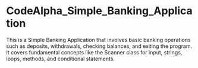 # CodeAlpha_Simple_Banking_Application
This is a Simple Banking Application that involves basic banking operations such as deposits, withdrawals, checking balances, and exiting the program. It covers fundamental concepts like the Scanner class for input, strings, loops, methods, and conditional statements. 
